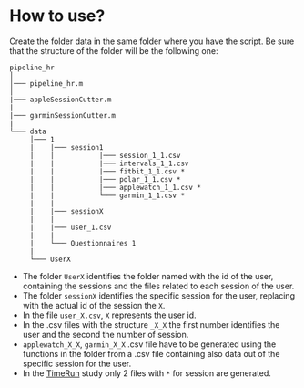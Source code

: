 # How to use?
Create the folder data in the same folder where you have the script. Be sure that the structure of the folder will be the following one:
```
pipeline_hr
│
│─── pipeline_hr.m 
│
|─── appleSessionCutter.m
|
|─── garminSessionCutter.m
|
└─── data
     │─── 1 
     |    |─── session1
     |    |           |─── session_1_1.csv
     |    |           |─── intervals_1_1.csv
     |    |           |─── fitbit_1_1.csv *
     |    |           |─── polar_1_1.csv *
     |    |           |─── applewatch_1_1.csv *
     |    |           └─── garmin_1_1.csv *
     |    |
     |    |─── sessionX
     |    |
     |    |─── user_1.csv
     |    |
     |    └─── Questionnaires 1 
     |
     └─── UserX
```
* The folder `UserX` identifies the folder named with the id of the user, containing the sessions and the files related to each session of the user.
* The folder `sessionX` identifies the specific session for the user, replacing with the actual id of the session the `X`.
* In the file `user_X.csv`, `X` represents the user id.
* In the .csv files with the structure `_X_X` the first number identifies the user and the second the number of session.
* `applewatch_X_X`, `garmin_X_X` .csv file have to be generated using the functions in the folder from a .csv file containing also data out of the specific session for the user.
* In the [TimeRun](https://github.com/fraca98/TimeRun) study only 2 files with `*` for session are generated.